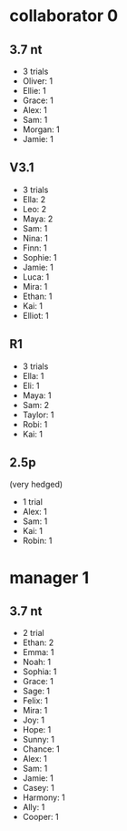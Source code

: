 # collaborator 0
## 3.7 nt
- 3 trials
- Oliver: 1
- Ellie: 1
- Grace: 1
- Alex: 1
- Sam: 1
- Morgan: 1
- Jamie: 1

## V3.1
- 3 trials
- Ella: 2
- Leo: 2
- Maya: 2
- Sam: 1
- Nina: 1
- Finn: 1
- Sophie: 1
- Jamie: 1
- Luca: 1
- Mira: 1
- Ethan: 1
- Kai: 1
- Elliot: 1

## R1
- 3 trials
- Ella: 1
- Eli: 1
- Maya: 1
- Sam: 2
- Taylor: 1
- Robi: 1
- Kai: 1

## 2.5p
(very hedged)
- 1 trial
- Alex: 1
- Sam: 1
- Kai: 1
- Robin: 1

# manager 1
## 3.7 nt
- 2 trial
- Ethan: 2
- Emma: 1
- Noah: 1
- Sophia: 1
- Grace: 1
- Sage: 1
- Felix: 1
- Mira: 1
- Joy: 1
- Hope: 1
- Sunny: 1
- Chance: 1
- Alex: 1
- Sam: 1
- Jamie: 1
- Casey: 1
- Harmony: 1
- Ally: 1
- Cooper: 1
